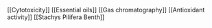 [[Cytotoxicity]]
[[Essential oils]]
[[Gas chromatography]]
[[Antioxidant activity]]
[[Stachys Pilifera Benth]]
